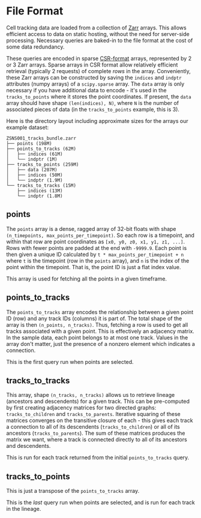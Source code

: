 # File Format

Cell tracking data are loaded from a collection of [Zarr](https://zarr.dev) arrays.
This allows efficient access to data on static hosting, without the need for server-side processing.
Necessary queries are baked-in to the file format at the cost of some data redundancy.

These queries are encoded in sparse [CSR-format](https://en.wikipedia.org/wiki/Sparse_matrix#Compressed_sparse_row_(CSR,_CRS_or_Yale_format)) arrays, represented by 2 or 3 Zarr arrays.
Sparse arrays in CSR format allow relatively efficient retrieval (typically 2 requests) of complete *rows* in the array.
Conveniently, these Zarr arrays can be constructed by saving the `indices` and `indptr` attributes (numpy arrays) of a `scipy.sparse` array.
The `data` array is only necessary if you have additional data to encode - it's used in the `tracks_to_points` where it stores the point coordinates.
If present, the `data` array should have shape `(len(indices), N)`, where `N` is the number of associated pieces of data (in the `tracks_to_points` example, this is 3).

Here is the directory layout including approximate sizes for the arrays our example dataset:

```
ZSNS001_tracks_bundle.zarr
├── points (198M)
├── points_to_tracks (62M)
│   ├── indices (61M)
│   └── indptr (1M)
├── tracks_to_points (259M)
│   ├── data (207M)
│   ├── indices (50M)
│   └── indptr (1.9M)
└── tracks_to_tracks (15M)
    ├── indices (13M)
    └── indptr (1.8M)
```

## points

The `points` array is a dense, ragged array of 32-bit floats with shape `(n_timepoints, max_points_per_timepoint)`.
So each row is a timepoint, and within that row are point coordinates as `[x0, y0, z0, x1, y1, z1, ...]`.
Rows with fewer points are padded at the end with `-9999.9`.
Each point is then given a unique ID calculated by `t * max_points_per_timepoint + n` where `t` is the timepoint (row in the `points` array), and `n` is the index of the point within the timepoint.
That is, the point ID is just a flat index value.

This array is used for fetching all the points in a given timeframe.

## points_to_tracks

The `points_to_tracks` array encodes the relationship between a given point ID (row) and any track IDs (columns) it is part of.
The total shape of the array is then `(n_points, n_tracks)`.
Thus, fetching a row is used to get all tracks associated with a given point.
This is effectively an adjacency matrix.
In the sample data, each point belongs to at most one track.
Values in the array don't matter, just the presence of a nonzero element which indicates a connection.

This is the first query run when points are selected.

## tracks_to_tracks

This array, shape `(n_tracks, n_tracks)` allows us to retrieve lineage (ancestors and descendents) for a given track.
This can be pre-computed by first creating adjacency matrices for two directed graphs: `tracks_to_children` and `tracks_to_parents`.
Iterative squaring of these matrices converges on the transitive closure of each - this gives each track a connection to all of its descendents (`tracks_to_children`) or all of its ancestors (`tracks_to_parents`).
The sum of these matrices produces the matrix we want, where a track is connected directly to all of its ancestors and descendents.

This is run for each track returned from the initial `points_to_tracks` query.

## tracks_to_points

This is just a transpose of the `points_to_tracks` array.

This is the *last* query run when points are selected, and is run for each track in the lineage.
